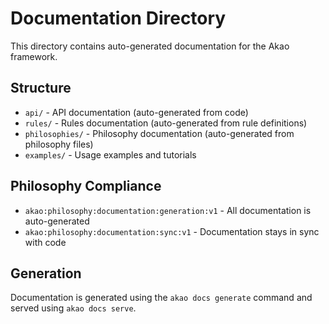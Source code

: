 # Documentation Directory

This directory contains auto-generated documentation for the Akao framework.

## Structure

- `api/` - API documentation (auto-generated from code)
- `rules/` - Rules documentation (auto-generated from rule definitions)
- `philosophies/` - Philosophy documentation (auto-generated from philosophy files)
- `examples/` - Usage examples and tutorials

## Philosophy Compliance

- `akao:philosophy:documentation:generation:v1` - All documentation is auto-generated
- `akao:philosophy:documentation:sync:v1` - Documentation stays in sync with code

## Generation

Documentation is generated using the `akao docs generate` command and served
using `akao docs serve`.
